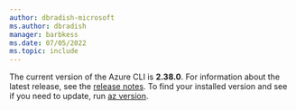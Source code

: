 ```yaml
---
author: dbradish-microsoft
ms.author: dbradish
manager: barbkess
ms.date: 07/05/2022
ms.topic: include
---
```


The current version of the Azure CLI is __2.38.0__. For information about the latest release, see the [release notes](../release-notes-azure-cli.md). To find your installed version and see if you need to update, run [az version](/cli/azure/reference-index#az_version).
